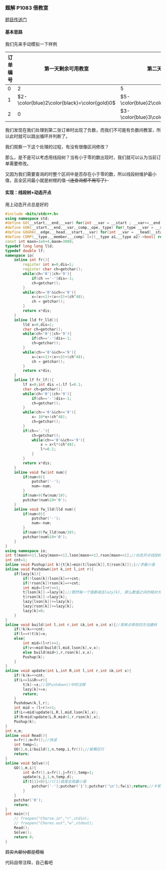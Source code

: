 ### 题解 P1083 借教室

[题目传送门](https://www.luogu.com.cn/problem/P1083)

#### 基本思路

我们先来手动模拟一下样例

| 订单编号 | 第一天剩余可用教室                           | 第二天剩余可用教室                           | 第三天剩余可用教室                            | 第三天剩余可用教室                           |
| -------- | -------------------------------------------- | -------------------------------------------- | --------------------------------------------- | -------------------------------------------- |
| $0$      | $2$                                          | $5$                                          | $4$                                           | $3$                                          |
| $1$      | $2-\color{blue}2\color{black}=\color{gold}0$ | $5-\color{blue}2\color{black}=\color{gold}3$ | $4-\color{blue}2\color{black}=\color{gold}2$  | 3                                            |
| $2$      | $0$                                          | $3-\color{blue}3\color{black}=\color{gold}0$ | $2-\color{blue}3\color{black}=\color{gold}-1$ | $3-\color{blue}3\color{black}=\color{gold}0$ |

我们发现在我们处理到第二张订单时出现了负数，而我们不可能有负数间教室，所以此时就可以跳出循环并判断了。

我们观察一下这个处理的过程，有没有很像区间修改？

那么，是不是可以考虑用线段树？当有小于零的数出现时，我们就可以认为当前订单需要修改。

又因为我们需要查询的时整个区间中是否存在小于零的数，所以线段树维护最小值，且全区间最小就是树根的值~~（连查询都不用写了）~~


#### 实现：线段树+动态开点

用上动态开点总是好的

```cpp
#include <bits/stdc++.h>
using namespace std;
#define GO(__start,__end,__var) for(int __var = __start ; __var<=__end ; __var++)
#define GON(__start,__end,__var,_comp,_ope,_type) for(_type __var = __start ; __var _comp __end ; __var _ope)
#define GOGRA(__edge,__head,__start,__var) for(int __var = __head[__start];__var;__var=__edge[__var].next)
#define COMP(__type,__member,__comp) [=](__type a1,__type a2)->bool{ return a1.__member __comp a2.__member;}
const int maxn=1e6+4,maxm=3000;
typedef long long lld;
typedef double lf;
namespace io{
    inline int fr(){
        register int x=0,dis=1;
        register char ch=getchar();
        while(ch<'0'||ch>'9'){
            if(ch =='-')dis=-1;
            ch=getchar();
        }
        while(ch>='0'&&ch<='9'){
            x=(x<<1)+(x<<3)+(ch^48);
            ch = getchar();
        }
        return x*dis;
    }
    inline lld fr_lld(){
        lld x=0,dis=1;
        char ch=getchar();
        while(ch<'0'||ch>'9'){
            if(ch=='-')dis=-1;
            ch=getchar();
        }
        while(ch>='0'&&ch<='9'){
            x=(x<<1)+(x<<3)+(ch^48);
            ch = getchar();
        }
        return x*dis;
    }
    inline lf fr_lf(){
        lf x=0;int dis =1;lf l=0.1;
        char ch=getchar();
        while(ch<'0'||ch>'9'){
            if(ch=='-')dis=-1;
            ch=getchar();
        }
        while(ch>='0'&&ch<='9'){
            x= 10*x+(ch^48);
            ch=getchar();
        }
        if(ch=='.'){
            ch=getchar();
            while(ch>='0'&&ch<='9'){
                x = x+l*(ch^48);
                l*=0.1;
            }
        }
        return x*dis;
    }
    inline void fw(int num){
        if(num<0){
            putchar('-');
            num=-num;
        }
        if(num>9)fw(num/10);
        putchar(num%10+'0');
    }
    inline void fw_lld(lld num){
        if(num<0){
            putchar('-');
            num=-num;
        }
        if(num>9)fw_lld(num/10);
        putchar(num%10+'0');
    }
}
using namespace io;
int t[maxn<<1],lazy[maxn<<1],lson[maxn<<1],rson[maxn<<1];//动态开点线段树的变量
int cnt=1;
inline void Pushup(int k){t[k]=min(t[lson[k]],t[rson[k]]);}//求最小值
inline void Pushdown(int k,int l,int r){
    if(lazy[k]){
        if(!lson[k])lson[k]=++cnt;
        if(!rson[k])rson[k]=++cnt;
        int mid=(l+r)>>1;
        t[lson[k]]-=lazy[k];//既然每一个值都减去lazy[k], 那么数值之间的相对大小并不会发生改变, 所以最小值也会减去lazy[k]
        t[rson[k]]-=lazy[k];
        lazy[lson[k]]+=lazy[k];
        lazy[rson[k]]+=lazy[k];
        lazy[k]=0;
    }
}
inline void build(int l,int r,int &k,int v,int x){//用单点修改的方法建树
    if(!k)k=++cnt;
    if(l==r)t[k]=x;
    else{
        int mid=(l+r)>>1;
        if(v<=mid)build(l,mid,lson[k],v,x);
        else build(mid+1,r,rson[k],v,x);
        Pushup(k);
    }
}
inline void update(int L,int R,int l,int r,int &k,int x){
    if(!k)k=++cnt;
    if(L<=l&&R>=r){
        t[k]-=x;//见Pushdown()中的注释
        lazy[k]+=x;
        return;
    }
    Pushdown(k,l,r);
    int mid = (l+r)>>1;
    if(L<=mid)update(L,R,l,mid,lson[k],x);
    if(R>mid)update(L,R,mid+1,r,rson[k],x);
    Pushup(k);
}
int n,m;
inline void Read(){
    n=fr();m=fr();//快读
    int temp=1;
    GO(1,n,i)build(1,n,temp,i,fr());//偷懒压行
    return;
}
inline void Solve(){
    GO(1,m,i){
        int d=fr(),s=fr(),j=fr(),temp=1;
        update(s,j,1,n,temp,d);
        if(t[1]<0){//t[1]就是全局最小值
            putchar('-');putchar('1');putchar('\n');fw(i);return;//卡常
        }
    }
    putchar('0');
    return;
}
int main(){
    // freopen("Chorse.in","r",stdin);
    // freopen("Chores.out","w",stdout);
    Read();
    Solve();
    return 0;
}
```

~~其实大部分都是模板~~

代码自带注释，自己看吧
